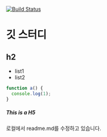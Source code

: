 [![Build Status](https://travis-ci.org/lidaek/study-fd3-git.svg?branch=master)](https://travis-ci.org/lidaek/study-fd3-git)

# 깃 스터디
## h2

* list1
* list2

```javascript
function a() {
  console.log(1);
}
```

##### This is a H5


로컬에서 readme.md를 수정하고 있습니다.
